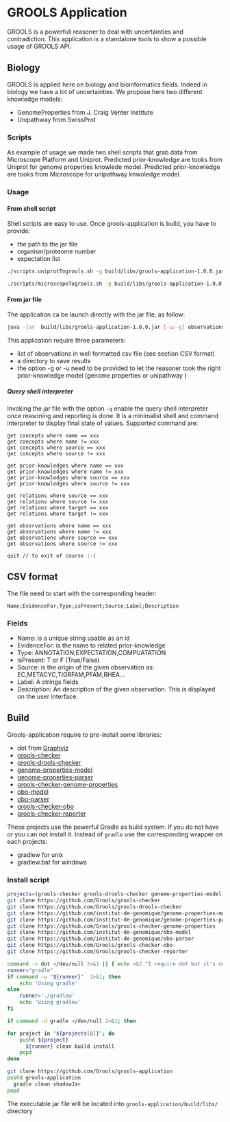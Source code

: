 # GROOLS Application

GROOLS is a powerfull reasoner to deal with uncertainties and contradiction. This application is a standalone tools to show a possible usage of GROOLS API.

## Biology
GROOLS is applied here on biology and bioinformatics fields. Indeed in biology we have a lot of uncertainties. We propose here two different knowledge models:
 - GenomeProperties from J. Craig Venter Institute
 - Unipathway from SwissProt

### Scripts
As example of usage we made two shell scripts that grab data from Microscope Platform and Uniprot.
Predicted prior-knowledge are tooks from Uniprot for genome properties knowlede model.
Predicted prior-knowledge are tooks from Microscope for unipathway knwoledge model.

### Usage

#### From shell script
Shell scripts are  easy to use. Once grools-application is build, you have to provide:
- the path to the jar file
- organism/proteome number
- expectation list

```bash
./scripts.uniprotTogrools.sh -g build/libs/grools-application-1.0.0.jar UP000000625 ~/expectation.csv
```
```bash
./scripts/microscopeTogrools.sh -g build/libs/grools-application-1.0.0.jar 36 ~/expectation.csv
```

#### From jar file
The application ca be launch directly with the jar file, as follow:
```bash
java -jar  build/libs/grools-application-1.0.0.jar [-u/-g] observations.csv results_dir/
```

This application require three parameters:
- list of observations in well formatted csv file (see section CSV format)
- a directory to save results
- the option -g or -u need to be provided to let the reasoner took the right prior-knowledge model (genome properties or unipathway )


##### Query shell interpreter
Invoking the jar file with the option `-q` enable the query shell interpreter once reasoning and reporting is done.
It is a minimalist shell and command interpreter to display final state of values.
Supported command are:
```
get concepts where name == xxx
get concepts where name != xxx
get concepts where source == xxx
get concepts where source != xxx

get prior-knowledges where name == xxx
get prior-knowledges where name != xxx
get prior-knowledges where source == xxx
get prior-knowledges where source != xxx

get relations where source == xxx
get relations where source != xxx
get relations where target == xxx
get relations where target != xxx

get observations where name == xxx
get observations where name != xxx
get observations where source == xxx
get observations where source != xxx

quit // to exit of course :-)
```



## CSV format
The file need to start with the corresponding header:
```csv
Name;EvidenceFor;Type;isPresent;Source;Label;Description
```
### Fields
- Name: is a unique string usable as an id
- EvidenceFor: is the name to related prior-knowledge
- Type: ANNOTATION,EXPECTATION,COMPUATATION
- isPresent: T or F (True/False)
- Source: is the origin of the given observation as: EC,METACYC,TIGRFAM,PFAM,RHEA...
- Label: A strings fields
- Description: An description of the given observation. This is displayed on the user interface.

## Build

Grools-application require to pre-install some libraries:
- dot from [Graphviz](https://github.com/ellson/graphviz)
- [grools-checker](https://github.com/Grools/grools-checker)
- [grools-drools-checker](https://github.com/Grools/grools-drools-checker)
- [genome-properties-model](https://github.com/institut-de-genomique/genome-properties-model)
- [genome-properties-parser](https://github.com/institut-de-genomique/genome-properties-parser)
- [grools-checker-genome-properties](https://github.com/Grools/grools-checker-genome-properties)
- [obo-model](https://github.com/institut-de-genomique/obo-model)
- [obo-parser](https://github.com/institut-de-genomique/obo-parser)
- [grools-checker-obo](https://github.com/Grools/grools-checker-obo)
- [grools-checker-reporter](https://github.com/Grools/grools-checker-reporter)

These projects use the powerful Gradle as build system. If you do not have or you can not install it.
Instead of `gradle` use the corresponding wrapper on each projects:
- gradlew for unix
- gradlew.bat for windows

### Install script

```bash
projects=(grools-checker grools-drools-checker genome-properties-model genome-properties-parser grools-checker-genome-properties obo-model obo-parser grools-checker-obo grools-checker-reporter)
git clone https://github.com/Grools/grools-checker
git clone https://github.com/Grools/grools-drools-checker
git clone https://github.com/institut-de-genomique/genome-properties-model
git clone https://github.com/institut-de-genomique/genome-properties-parser
git clone https://github.com/Grools/grools-checker-genome-properties
git clone https://github.com/institut-de-genomique/obo-model
git clone https://github.com/institut-de-genomique/obo-parser
git clone https://github.com/Grools/grools-checker-obo
git clone https://github.com/Grools/grools-checker-reporter

command -v dot >/dev/null 2>&1 || { echo >&2 "I require dot but it's not installed.  Aborting."; exit 1; }
runner="gradle"
if command -v "${runner}"  2>&1; then
    echo 'Using gradle'
else
    runner='./gradlew'
    echo 'Using gradlew'
fi

if command -d gradle >/dev/null 2>&1; then

for project in "${projects[@]}"; do
    pushd ${project}
      ${runner} clean build install
    popd
done

git clone https://github.com/Grools/grools-application
pushd grools-application
  gradle clean shadowJar
popd
```

The executable jar file will be located into `grools-application/build/libs/` directory
